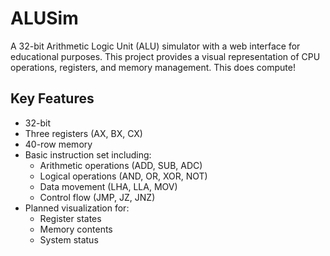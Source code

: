 # ALUSim

A 32-bit Arithmetic Logic Unit (ALU) simulator with a web interface for educational purposes. This project provides a visual representation of CPU operations, registers, and memory management.
This does compute!

## Key Features

- 32-bit
- Three registers (AX, BX, CX)
- 40-row memory
- Basic instruction set including:
  - Arithmetic operations (ADD, SUB, ADC)
  - Logical operations (AND, OR, XOR, NOT)
  - Data movement (LHA, LLA, MOV)
  - Control flow (JMP, JZ, JNZ)
- Planned visualization for:
  - Register states
  - Memory contents
  - System status
